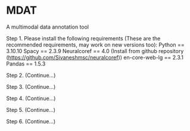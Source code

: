 # MDAT
A multimodal data annotation tool

Step 1. Please install the following requirements (These are the recommended requirements, may work on new versions too):
        Python == 3.10.10
        Spacy == 2.3.9
        Neuralcoref == 4.0 (Install from github repository (https://github.com/Sivaneshmsc/neuralcoref))
        en-core-web-lg == 2.3.1
        Pandas == 1.5.3

Step 2. (Continue...)

Step 3. (Continue...)

Step 4. (Continue...)

Step 5. (Continue...)

Step 6. (Continue...)
